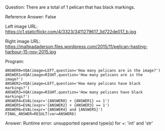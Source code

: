 Question: There are a total of 1 pelican that has black markings.

Reference Answer: False

Left image URL: https://c1.staticflickr.com/4/3323/3411279617_3d722de017_b.jpg

Right image URL: https://maltpadaderson.files.wordpress.com/2015/11/pelican-hasting-harbour-15-nov-2015.jpg

Program:

```
ANSWER0=VQA(image=LEFT,question='How many pelicans are in the image?')
ANSWER1=VQA(image=RIGHT,question='How many pelicans are in the image?')
ANSWER2=VQA(image=LEFT,question='How many pelicans have black markings?')
ANSWER3=VQA(image=RIGHT,question='How many pelicans have black markings?')
ANSWER4=EVAL(expr='{ANSWER0} + {ANSWER1} == 1')
ANSWER5=EVAL(expr='{ANSWER2} + {ANSWER3} == 1')
ANSWER6=EVAL(expr='{ANSWER4} and {ANSWER5}')
FINAL_ANSWER=RESULT(var=ANSWER6)
```
Answer: Runtime error: unsupported operand type(s) for +: 'int' and 'str'

